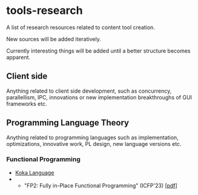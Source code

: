 # tools-research
A list of research resources related to content tool creation.

New sources will be added iteratively.

Currently interesting things will be added until a better structure becomes apparent.

## Client side
Anything related to client side development, such as concurrency, parallellism, IPC, innovations or new implementation breakthroughs of GUI frameworks etc.

## Programming Language Theory
Anything related to programming languages such as implementation, optimizations, innovative work, PL design, new language versions etc.

### Functional Programming
* [Koka Language](https://koka-lang.github.io/koka/doc/index.html)
* * "FP2: Fully in-Place Functional Programming" (ICFP'23) [[pdf](https://www.microsoft.com/en-us/research/uploads/prod/2023/05/fbip.pdf)]